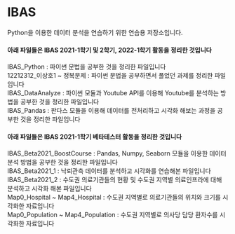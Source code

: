 # IBAS
Python을 이용한 데이터 분석을 연습하기 위한 연습용 저장소입니다.

<h4>아래 파일들은 IBAS 2021-1학기 및 2학기, 2022-1학기 활동을 정리한 것입니다</h4>
IBAS_Python : 파이썬 문법을 공부한 것을 정리한 파일입니다<br />
12212312_이상호1 ~ 정복문제 : 파이썬 문법을 공부하면서 풀었던 과제를 정리한 파일입니다<br />
IBAS_DataAnalyze : 파이썬 모듈과 Youtube API를 이용해 Youtube를 분석하는 방법을 공부한 것을 정리한 파일입니다<br />
IBAS_Pandas : 판다스 모듈을 이용해 데이터를 전처리하고 시각화 해보는 과정을 공부한 것을 정리한 파일입니다<br />

<h4>아래 파일들은 IBAS 2021-1학기 베타테스터 활동을 정리한 것입니다</h4>
IBAS_Beta2021_BoostCourse : Pandas, Numpy, Seaborn 모듈을 이용한 데이터 분석 방법을 공부한 것을 정리한 파일입니다<br />
IBAS_Beta2021_1 : 낙뢰관측 데이터를 분석하고 시각화를 연습해본 파일입니다<br />
IBAS_Beta2021_2 : 수도권 의료기관들의 현황 및 수도권 지역별 의료인프라에 대해 분석하고 시각화 해본 파일입니다<br />
Map0_Hospital ~ Map4_Hospital : 수도권 지역별로 의료기관들의 위치와 크기를 시각화한 자료입니다<br />
Map0_Population ~ Map4_Population : 수도권 지역별로 의사당 담당 환자수를 시각화한 자료입니다<br />
